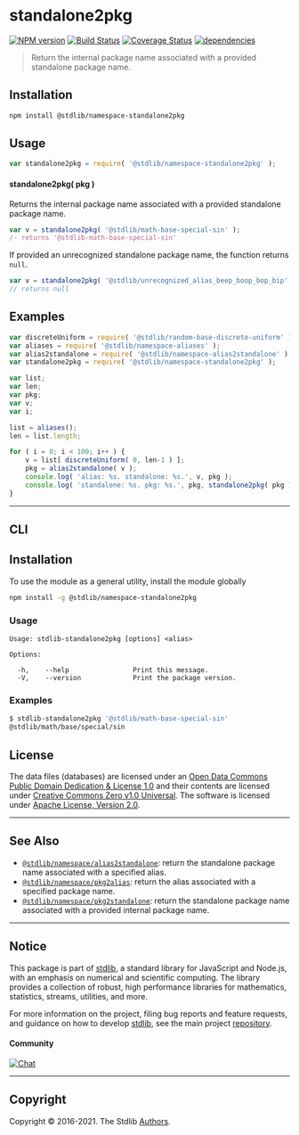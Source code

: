 <!--

@license Apache-2.0

Copyright (c) 2021 The Stdlib Authors.

Licensed under the Apache License, Version 2.0 (the "License");
you may not use this file except in compliance with the License.
You may obtain a copy of the License at

   http://www.apache.org/licenses/LICENSE-2.0

Unless required by applicable law or agreed to in writing, software
distributed under the License is distributed on an "AS IS" BASIS,
WITHOUT WARRANTIES OR CONDITIONS OF ANY KIND, either express or implied.
See the License for the specific language governing permissions and
limitations under the License.

-->

# standalone2pkg

[![NPM version][npm-image]][npm-url] [![Build Status][test-image]][test-url] [![Coverage Status][coverage-image]][coverage-url] [![dependencies][dependencies-image]][dependencies-url]

> Return the internal package name associated with a provided standalone package name.

<!-- Section to include introductory text. Make sure to keep an empty line after the intro `section` element and another before the `/section` close. -->

<section class="intro">

</section>

<!-- /.intro -->

<!-- Package usage documentation. -->

<section class="installation">

## Installation

```bash
npm install @stdlib/namespace-standalone2pkg
```

</section>

<section class="usage">

## Usage

```javascript
var standalone2pkg = require( '@stdlib/namespace-standalone2pkg' );
```

#### standalone2pkg( pkg )

Returns the internal package name associated with a provided standalone package name.

```javascript
var v = standalone2pkg( '@stdlib/math-base-special-sin' );
/- returns '@stdlib-math-base-special-sin'
```

If provided an unrecognized standalone package name, the function returns `null`.

```javascript
var v = standalone2pkg( '@stdlib/unrecognized_alias_beep_boop_bop_bip' );
// returns null
```

</section>

<!-- /.usage -->

<!-- Package usage notes. Make sure to keep an empty line after the `section` element and another before the `/section` close. -->

<section class="notes">

</section>

<!-- /.notes -->

<!-- Package usage examples. -->

<section class="examples">

## Examples

<!-- TODO: better example -->

<!-- eslint no-undef: "error" -->

```javascript
var discreteUniform = require( '@stdlib/random-base-discrete-uniform' );
var aliases = require( '@stdlib/namespace-aliases' );
var alias2standalone = require( '@stdlib/namespace-alias2standalone' );
var standalone2pkg = require( '@stdlib/namespace-standalone2pkg' );

var list;
var len;
var pkg;
var v;
var i;

list = aliases();
len = list.length;

for ( i = 0; i < 100; i++ ) {
    v = list[ discreteUniform( 0, len-1 ) ];
    pkg = alias2standalone( v );
    console.log( 'alias: %s. standalone: %s.', v, pkg );
    console.log( 'standalone: %s. pkg: %s.', pkg, standalone2pkg( pkg ) );
}
```

</section>

<!-- /.examples -->

<!-- Section for describing a command-line interface. -->

* * *

<section class="cli">

## CLI

<section class="installation">

## Installation

To use the module as a general utility, install the module globally

```bash
npm install -g @stdlib/namespace-standalone2pkg
```

</section>

<section class="usage">

### Usage

```text
Usage: stdlib-standalone2pkg [options] <alias>

Options:

  -h,    --help                Print this message.
  -V,    --version             Print the package version.
```

</section>

<!-- /.usage -->

<!-- CLI usage notes. Make sure to keep an empty line after the `section` element and another before the `/section` close. -->

<section class="notes">

</section>

<!-- /.notes -->

<!-- CLI usage examples. -->

<section class="examples">

### Examples

```bash
$ stdlib-standalone2pkg '@stdlib/math-base-special-sin'
@stdlib/math/base/special/sin
```

</section>

<!-- /.examples -->

</section>

<!-- /.cli -->

<!-- Section to include cited references. If references are included, add a horizontal rule *before* the section. Make sure to keep an empty line after the `section` element and another before the `/section` close. -->

<section class="references">

</section>

<!-- /.references -->

<!-- <license> -->

## License

The data files (databases) are licensed under an [Open Data Commons Public Domain Dedication & License 1.0][pddl-1.0] and their contents are licensed under [Creative Commons Zero v1.0 Universal][cc0]. The software is licensed under [Apache License, Version 2.0][apache-license].

<!-- </license> -->

<!-- Section for related `stdlib` packages. Do not manually edit this section, as it is automatically populated. -->

<section class="related">

* * *

## See Also

-   [`@stdlib/namespace/alias2standalone`][@stdlib/namespace/alias2standalone]: return the standalone package name associated with a specified alias.
-   [`@stdlib/namespace/pkg2alias`][@stdlib/namespace/pkg2alias]: return the alias associated with a specified package name.
-   [`@stdlib/namespace/pkg2standalone`][@stdlib/namespace/pkg2standalone]: return the standalone package name associated with a provided internal package name.

</section>

<!-- /.related -->

<!-- Section for all links. Make sure to keep an empty line after the `section` element and another before the `/section` close. -->


<section class="main-repo" >

* * *

## Notice

This package is part of [stdlib][stdlib], a standard library for JavaScript and Node.js, with an emphasis on numerical and scientific computing. The library provides a collection of robust, high performance libraries for mathematics, statistics, streams, utilities, and more.

For more information on the project, filing bug reports and feature requests, and guidance on how to develop [stdlib][stdlib], see the main project [repository][stdlib].

#### Community

[![Chat][chat-image]][chat-url]

---

## Copyright

Copyright &copy; 2016-2021. The Stdlib [Authors][stdlib-authors].

</section>

<!-- /.stdlib -->

<!-- Section for all links. Make sure to keep an empty line after the `section` element and another before the `/section` close. -->

<section class="links">

[npm-image]: http://img.shields.io/npm/v/@stdlib/namespace-standalone2pkg.svg
[npm-url]: https://npmjs.org/package/@stdlib/namespace-standalone2pkg

[test-image]: https://github.com/stdlib-js/namespace-standalone2pkg/actions/workflows/test.yml/badge.svg
[test-url]: https://github.com/stdlib-js/namespace-standalone2pkg/actions/workflows/test.yml

[coverage-image]: https://img.shields.io/codecov/c/github/stdlib-js/namespace-standalone2pkg/main.svg
[coverage-url]: https://codecov.io/github/stdlib-js/namespace-standalone2pkg?branch=main

[dependencies-image]: https://img.shields.io/david/stdlib-js/namespace-standalone2pkg.svg
[dependencies-url]: https://david-dm.org/stdlib-js/namespace-standalone2pkg/main

[chat-image]: https://img.shields.io/gitter/room/stdlib-js/stdlib.svg
[chat-url]: https://gitter.im/stdlib-js/stdlib/

[stdlib]: https://github.com/stdlib-js/stdlib

[stdlib-authors]: https://github.com/stdlib-js/stdlib/graphs/contributors

[pddl-1.0]: http://opendatacommons.org/licenses/pddl/1.0/

[cc0]: https://creativecommons.org/publicdomain/zero/1.0

[apache-license]: https://www.apache.org/licenses/LICENSE-2.0

<!-- <related-links> -->

[@stdlib/namespace/alias2standalone]: https://github.com/stdlib-js/namespace-alias2standalone

[@stdlib/namespace/pkg2alias]: https://github.com/stdlib-js/namespace-pkg2alias

[@stdlib/namespace/pkg2standalone]: https://github.com/stdlib-js/namespace-pkg2standalone

<!-- </related-links> -->

</section>

<!-- /.links -->
